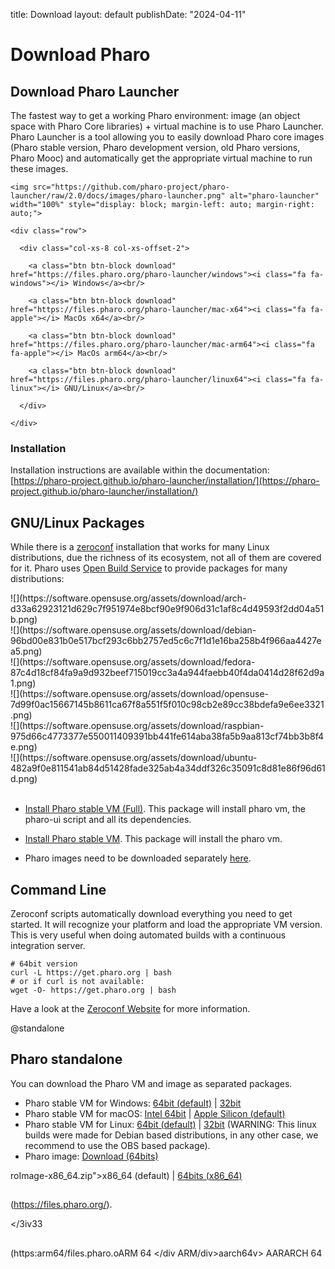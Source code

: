 title: Download
layout: default
publishDate: "2024-04-11"

# Download Pharo

<div class="container-fluid">

<div class="row">

  <div class="col-md-12">

## Download **Pharo Launcher**

The fastest way to get a working Pharo environment: image \(an object space with Pharo Core libraries\) + virtual machine is to use Pharo Launcher. Pharo Launcher is a tool allowing you to easily download Pharo core images \(Pharo stable version, Pharo development version, old Pharo versions, Pharo Mooc\) and automatically get the appropriate virtual machine to run these images.

  </div>

</div>

<div class="row">

  <div class="col-md-6">

    <img src="https://github.com/pharo-project/pharo-launcher/raw/2.0/docs/images/pharo-launcher.png" alt="pharo-launcher" width="100%" style="display: block; margin-left: auto; margin-right: auto;">

  </div>

  <div class="col-md-6">

    <div class="row">

      <div class="col-xs-8 col-xs-offset-2">

        <a class="btn btn-block download" href="https://files.pharo.org/pharo-launcher/windows"><i class="fa fa-windows"></i> Windows</a><br/>

        <a class="btn btn-block download" href="https://files.pharo.org/pharo-launcher/mac-x64"><i class="fa fa-apple"></i> MacOs x64</a><br/>

        <a class="btn btn-block download" href="https://files.pharo.org/pharo-launcher/mac-arm64"><i class="fa fa-apple"></i> MacOs arm64</a><br/>

        <a class="btn btn-block download" href="https://files.pharo.org/pharo-launcher/linux64"><i class="fa fa-linux"></i> GNU/Linux</a><br/>

      </div>

    </div>

  </div>

</div>


<div class="row">

  <div class="col-md-12">

### Installation

Installation instructions are available within the documentation: [https://pharo-project.github.io/pharo-launcher/installation/](https://pharo-project.github.io/pharo-launcher/installation/)
  </div>

</div>


<div class="row">

  <div class="col-md-12">

## GNU/Linux Packages

While there is a [zeroconf](https://get.pharo.org) installation that works for many Linux distributions, due the richness of its ecosystem, not all of them are covered for it. Pharo uses [Open Build Service](https://build.opensuse.org) to provide packages for many distributions:

 <div class="row text-center">

<div class="col-xs-2">
![](https://software.opensuse.org/assets/download/arch-d33a62923121d629c7f951974e8bcf90e9f906d31c1af8c4d49593f2dd04a51b.png)</div>

<div class="col-xs-2">
![](https://software.opensuse.org/assets/download/debian-96bd00e831b0e517bcf293c6bb2757ed5c6c7f1d1e16ba258b4f966aa4427ea5.png)</div>

<div class="col-xs-2">
![](https://software.opensuse.org/assets/download/fedora-87c4d18cf84fa9a9d932beef715019cc3a4a944faebb40f4da0414d28f62d9a1.png)</div>

<div class="col-xs-2">
![](https://software.opensuse.org/assets/download/opensuse-7d99f0ac15667145b8611ca67f8a551f5f010c98cb2e89cc38bdefa9e6ee3321.png)</div>

<div class="col-xs-2">
![](https://software.opensuse.org/assets/download/raspbian-975d66c4773377e550011409391bb441fe614aba38fa5b9aa813cf74bb3b8f4e.png)</div>

<div class="col-xs-2">
![](https://software.opensuse.org/assets/download/ubuntu-482a9f0e811541ab84d51428fade325ab4a34ddf326c35091c8d81e86f96d61d.png)</div>

</div>

</br>

- [Install Pharo stable VM (Full)](https://software.opensuse.org//download.html?project=devel:languages:pharo:stable&package=pharo-ui). This package will install pharo vm, the pharo-ui script and all its dependencies.
- [Install Pharo stable VM](https://software.opensuse.org/download.html?project=devel:languages:pharo:stable&package=pharo). This package will install the pharo vm.
- Pharo images need to be downloaded separately [here](https://files.pharo.org/get-files/110/pharo64.zip).
  
   </div>

</div>


<div class="row">

  <div class="col-md-12">

## Command Line

<span id="commandLine"/>

Zeroconf scripts automatically download everything you need to get started. It will recognize your platform and load the appropriate VM version. This is very useful when doing automated builds with a continuous integration server.

```language=Bash
# 64bit version
curl -L https://get.pharo.org | bash
# or if curl is not available:
wget -O- https://get.pharo.org | bash
```

Have a look at the [Zeroconf Website](https://get.pharo.org/) for more information.

  </div>

</div>


<div class="row">

  <div class="col-md-12">

@standalone
## Pharo standalone

You can download the Pharo VM and image as separated packages.

<ul>
<li><i class="fa fa-windows"></I> Pharo stable VM for Windows: <a href="https://files.pharo.org/get-files/130/pharo-vm-Windows-x86_64-stable.zip">64bit (default)</a> | 
 <a href="https://files.pharo.org/get-files/130/pharo-vm-Windows-X86-stable.zip">32bit</a></li>
<li><i class="fa fa-apple"></I> Pharo stable VM for macOS: <a href="https://files.pharo.org/get-files/130/pharo-vm-Darwin-x86_64-stable.zip">Intel 64bit</a> | <a href="https://files.pharo.org/get-files/130/pharo-vm-Darwin-arm64-stable.zip">Apple Silicon (default)</a></li>
<li><i class="fa fa-linux"></I> Pharo stable VM for Linux: <a href="https://files.pharo.org/get-files/130/pharo-vm-Linux-x86_64-stable.zip">64bit (default)</a> | <a href="https://files.pharo.org/get-files/100/pharo-linux-stable.zip">32bit</a>  (WARNING: This linux builds were made for Debian based distributions, in any other case, we recommend to use the OBS based package).</li>
<li>Pharo image: <a href="https://files.pharo.org/image/130/pharoImage-x86_64.zip">Download (64bits)</a></li>
</ul>

  </div>

</div>

	
<div class="row">

  roImage-x86_64.zip">x86_64 (default)</a> | <a href="https://files.pharo.org/image/130/pharoImage-x86_64.zip">64bits (x86_64)</a>
##
(https://files.pharo.org/).
  </div>

</3iv33
##
(https:arm64/files.pharo.oARM 64  </div
ARM/div>aarch64v>
AARARCH 64
